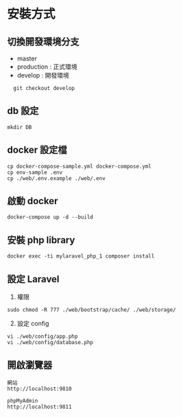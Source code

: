# 安裝方式

## 切換開發環境分支

  - master
  - production : 正式環境
  - develop : 開發環境
```
  git checkout develop
```

## db 設定
```
mkdir DB
```

## docker 設定檔

```
cp docker-compose-sample.yml docker-compose.yml
cp env-sample .env
cp ./web/.env.example ./web/.env
```

## 啟動 docker

```
docker-compose up -d --build
```

## 安裝 php library

```
docker exec -ti mylaravel_php_1 composer install
```

## 設定 Laravel
1. 權限
```
sudo chmod -R 777 ./web/bootstrap/cache/ ./web/storage/
```

2. 設定 config
```
vi ./web/config/app.php
vi ./web/config/database.php
```

## 開啟瀏覽器

    網站
    http://localhost:9810

    phpMyAdmin
    http://localhost:9811

